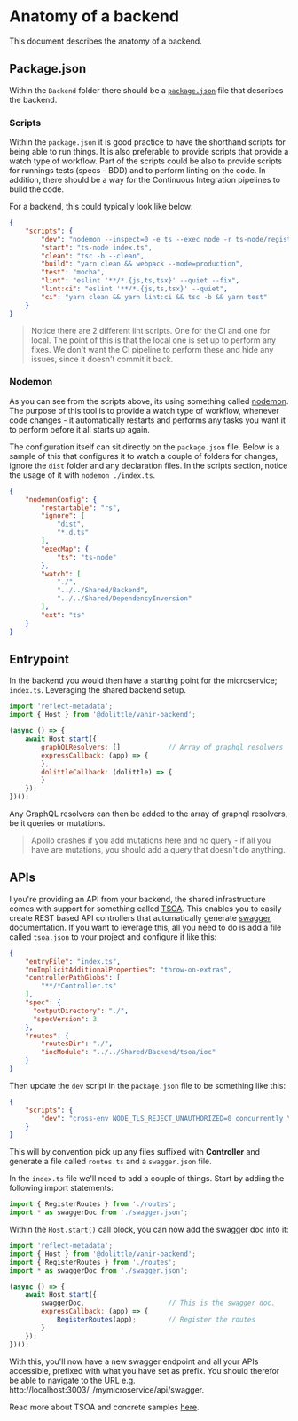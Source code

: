 # Anatomy of a backend

This document describes the anatomy of a backend.

## Package.json

Within the `Backend` folder there should be a [`package.json`](./package-json.md) file that describes the backend.

### Scripts

Within the `package.json` it is good practice to have the shorthand scripts for being able to run things.
It is also preferable to provide scripts that provide a watch type of workflow. Part of the scripts could be also to provide
scripts for runnings tests (specs - BDD) and to perform linting on the code.
In addition, there should be a way for the Continuous Integration pipelines to build the code.

For a backend, this could typically look like below:

```json
{
    "scripts": {
        "dev": "nodemon --inspect=0 -e ts --exec node -r ts-node/register index.ts",
        "start": "ts-node index.ts",
        "clean": "tsc -b --clean",
        "build": "yarn clean && webpack --mode=production",
        "test": "mocha",
        "lint": "eslint '**/*.{js,ts,tsx}' --quiet --fix",
        "lint:ci": "eslint '**/*.{js,ts,tsx}' --quiet",
        "ci": "yarn clean && yarn lint:ci && tsc -b && yarn test"
    }
}
```

> Notice there are 2 different lint scripts. One for the CI and one for local. The point of this is that the local one
> is set up to perform any fixes. We don't want the CI pipeline to perform these and hide any issues, since it doesn't
> commit it back.

### Nodemon

As you can see from the scripts above, its using something called [nodemon](https://nodemon.io).
The purpose of this tool is to provide a watch type of workflow, whenever code changes - it automatically restarts and
performs any tasks you want it to perform before it all starts up again.

The configuration itself can sit directly on the `package.json` file. Below is a sample of this that
configures it to watch a couple of folders for changes, ignore the `dist` folder and any declaration files.
In the scripts section, notice the usage of it with `nodemon ./index.ts`.

```json
{
    "nodemonConfig": {
        "restartable": "rs",
        "ignore": [
            "dist",
            "*.d.ts"
        ],
        "execMap": {
            "ts": "ts-node"
        },
        "watch": [
            "./",
            "../../Shared/Backend",
            "../../Shared/DependencyInversion"
        ],
        "ext": "ts"
    }
}
```

## Entrypoint

In the backend you would then have a starting point for the microservice; `index.ts`.
Leveraging the shared backend setup.

```javascript
import 'reflect-metadata';
import { Host } from '@dolittle/vanir-backend';

(async () => {
    await Host.start({
        graphQLResolvers: []            // Array of graphql resolvers
        expressCallback: (app) => {
        },
        dolittleCallback: (dolittle) => {
        }
    });
})();
```

Any GraphQL resolvers can then be added to the array of graphql resolvers, be it queries or mutations.

> Apollo crashes if you add mutations here and no query - if all you have are mutations, you should add a query that doesn't do anything.

## APIs

I you're providing an API from your backend, the shared infrastructure comes with support for something called [TSOA](https://tsoa-community.github.io/docs/introduction.html#goal).
This enables you to easily create REST based API controllers that automatically generate [swagger](https://swagger.io) documentation.
If you want to leverage this, all you need to do is add a file called `tsoa.json` to your project and configure it like this:

```json
{
    "entryFile": "index.ts",
    "noImplicitAdditionalProperties": "throw-on-extras",
    "controllerPathGlobs": [
        "**/*Controller.ts"
    ],
    "spec": {
      "outputDirectory": "./",
      "specVersion": 3
    },
    "routes": {
        "routesDir": "./",
        "iocModule": "../../Shared/Backend/tsoa/ioc"
    }
}
```

Then update the `dev` script in the `package.json` file to be something like this:

```json
{
    "scripts": {
        "dev": "cross-env NODE_TLS_REJECT_UNAUTHORIZED=0 concurrently \"nodemon -x tsoa spec-and-routes\" \"nodemon index.ts\"",
    }
}
```

This will by convention pick up any files suffixed with **Controller** and generate a file called `routes.ts` and a `swagger.json` file.

In the `index.ts` file we'll need to add a couple of things.
Start by adding the following import statements:

```typescript
import { RegisterRoutes } from './routes';
import * as swaggerDoc from './swagger.json';
```

Within the `Host.start()` call block, you can now add the swagger doc into it:

```javascript
import 'reflect-metadata';
import { Host } from '@dolittle/vanir-backend';
import { RegisterRoutes } from './routes';
import * as swaggerDoc from './swagger.json';

(async () => {
    await Host.start({
        swaggerDoc,                     // This is the swagger doc.
        expressCallback: (app) => {
            RegisterRoutes(app);        // Register the routes
        }
    });
})();
```

With this, you'll now have a new swagger endpoint and all your APIs accessible, prefixed with what you have set as prefix.
You should therefor be able to navigate to the URL e.g. http://localhost:3003/_/mymicroservice/api/swagger.

Read more about TSOA and concrete samples [here](https://tsoa-community.github.io/docs/examples.html).

